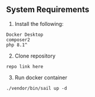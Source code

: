 ## System Requirements
1. Install the following:
```
Docker Desktop
composer2
php 8.1^
```

2. Clone repository
```
repo link here
```

3. Run docker container
```
./vendor/bin/sail up -d
```
